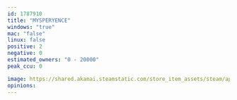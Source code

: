 ```yaml
---
id: 1787910
title: "MYSPERYENCE"
windows: "true"
mac: "false"
linux: false
positive: 2
negative: 0
estimated_owners: "0 - 20000"
peak_ccu: 0

image: https://shared.akamai.steamstatic.com/store_item_assets/steam/apps/1787910/header.jpg?t=1663367274
opinions:
---
```

